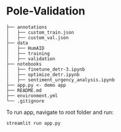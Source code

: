 # Pole-Validation
```
├── annotations
│   ├── custom_train.json
│   ├── custom_val.json
├── data
│   ├── HumAID
│   ├── training
│   ├── validation
├── notebooks
│   ├── finetune_detr-3.ipynb
│   ├── optimize_detr.ipynb
│   ├── sentiment_urgency_analysis.ipynb
├── app.py <- demo app 
├── README.md
├── environment.yml
└── .gitignore
```

To run app, navigate to root folder and run:
```
streamlit run app.py
```